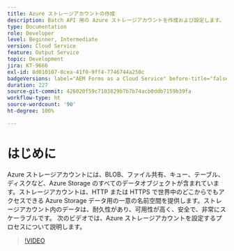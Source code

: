 ```yaml
---
title: Azure ストレージアカウントの作成
description: Batch API 用の Azure ストレージアカウントを作成および設定します。
type: Documentation
role: Developer
level: Beginner, Intermediate
version: Cloud Service
feature: Output Service
topic: Development
jira: KT-9666
exl-id: 8d010107-8cea-41f0-9ff4-7746744a250c
badgeVersions: label="AEM Forms as a Cloud Service" before-title="false"
duration: 227
source-git-commit: 426020f59c7103829b7b7b74acb0ddb7159b39fa
workflow-type: ht
source-wordcount: '90'
ht-degree: 100%

---
```


# はじめに

Azure ストレージアカウントには、BLOB、ファイル共有、キュー、テーブル、ディスクなど、Azure Storage のすべてのデータオブジェクトが含まれています。ストレージアカウントは、HTTP または HTTPS で世界中のどこからでもアクセスできる Azure Storage データ用の一意の名前空間を提供します。ストレージアカウント内のデータは、耐久性があり、可用性が高く、安全で、非常にスケーラブルです。
次のビデオでは、Azure ストレージアカウントを設定するプロセスについて説明します。

>[!VIDEO](https://video.tv.adobe.com/v/340127?quality=12&learn=on)
